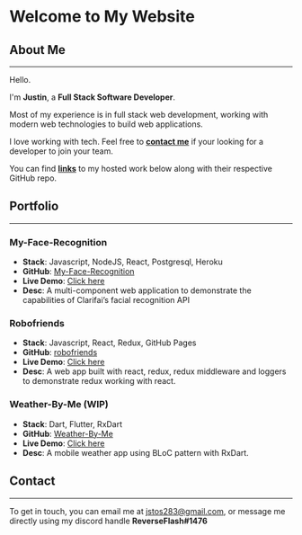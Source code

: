 # Welcome to My Website

## About Me

---

Hello.

I'm **Justin**, a **Full Stack Software Developer**.

Most of my experience is in full stack web development, working with modern web technologies to build web applications.

I love working with tech. Feel free to **[contact me](https://inverseflash.github.io/My-Website/#contact)** if your looking for a developer to join your team.

You can find **[links](https://inverseflash.github.io/My-Website/#Portfolio)** to my hosted work below along with their respective GitHub repo.

## Portfolio

---

### My-Face-Recognition

- **Stack**: Javascript, NodeJS, React, Postgresql, Heroku
- **GitHub**: [My-Face-Recognition](https://github.com/InverseFlash/My-Face-Recognition)
- **Live Demo**: [Click here](https://dry-citadel-98524.herokuapp.com/)
- **Desc**: A multi-component web application to demonstrate the capabilities of Clarifai’s facial recognition API

### Robofriends

- **Stack**: Javascript, React, Redux, GitHub Pages
- **GitHub**: [robofriends](https://github.com/InverseFlash/robofriends)
- **Live Demo**: [Click here](https://inverseflash.github.io/robofriends/)
- **Desc**: A web app built with react, redux, redux middleware and loggers to demonstrate redux working with react.

### Weather-By-Me (WIP)

- **Stack**: Dart, Flutter, RxDart
- **GitHub**: [Weather-By-Me](https://github.com/InverseFlash/weather_by_me)
- **Live Demo**: [Click here](https://inverseflash.github.io/robofriends/)
- **Desc**: A mobile weather app using BLoC pattern with RxDart.

## Contact

---

To get in touch, you can email me at [jstos283@gmail.com](mailto:jstos283@gmail.com), or message me directly using my discord handle **ReverseFlash#1476**
